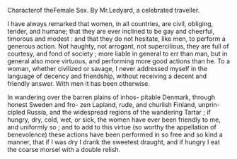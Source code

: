  Characterof theFemale Sex. By Mr.Ledyard, a celebrated traveller.  I have always remarked that women, in all countries, are civil, obliging, tender, and humane; that they are ever inclined to be gay and cheerful, timorous and modest : and that they do not hesitate, like men, to perform a generous action. Not haughty, not arrogant, not supercilious, they are full of courtesy, and fond of society ; more liable in general to err than man, but in general also more virtuous, and performing more good actions than he. To a woman, whether civilized or savage, I never addressed myself in the language of decency and friendship, without receiving a decent and friendly answer. With men it has been otherwise.  In wandering over the barren plains of inhos- pitable Denmark, through honest Sweden and fro- zen Lapland, rude, and churlish Finland, unprin- cipled Russia, and the widespread regions of the wandering Tartar ; if hungry, dry, cold, wet, or sick, the women have ever been friendly to me, and uniformly so ; and to add to this virtue (so worthy the appellation of benevolence) these actions have been performed in so free and so kind a manner, that if I was dry I drank the sweetest draught, and if hungry I eat the coarse morsel with a double relish.
